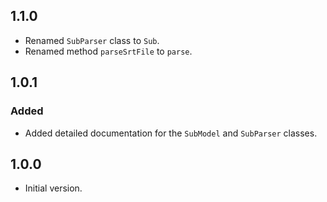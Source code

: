 ## 1.1.0
- Renamed `SubParser` class to `Sub`.
- Renamed method `parseSrtFile` to `parse`.

## 1.0.1
### Added
- Added detailed documentation for the `SubModel` and `SubParser` classes.

## 1.0.0

- Initial version.
